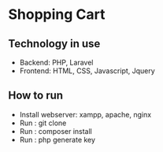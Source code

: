 # Shopping Cart
## Technology in use
- Backend: PHP, Laravel
- Frontend: HTML, CSS, Javascript, Jquery

## How to run
- Install webserver: xampp, apache, nginx
- Run : git clone
- Run : composer install
- Run : php generate key
